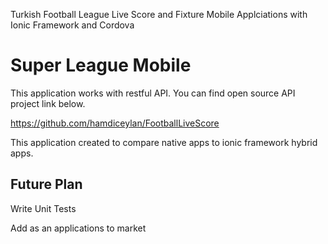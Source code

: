 Turkish Football League Live Score and Fixture Mobile Applciations with Ionic Framework and Cordova

# Super League Mobile

This application works with restful API. You can find open source API project link below.

https://github.com/hamdiceylan/FootballLiveScore

This application created to compare native apps to ionic framework hybrid apps.

## Future Plan

Write Unit Tests

Add as an applications to market
